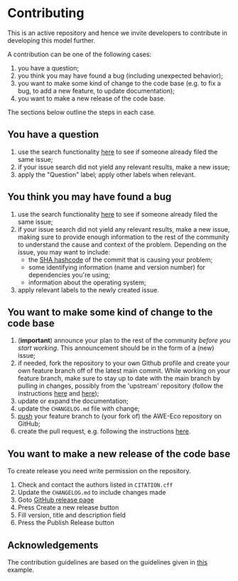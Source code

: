 # Contributing

This is an active repository and hence we invite developers to contribute in developing this model further.

A contribution can be one of the following cases:

1. you have a question;
2. you think you may have found a bug (including unexpected behavior);
3. you want to make some kind of change to the code base (e.g. to fix a bug, to add a new feature, to update documentation);
4. you want to make a new release of the code base.

The sections below outline the steps in each case.

## You have a question

1. use the search functionality [here](https://github.com/awegroup/EcoModel/issues) to see if someone already filed the same issue;
2. if your issue search did not yield any relevant results, make a new issue;
3. apply the "Question" label; apply other labels when relevant.

## You think you may have found a bug

1. use the search functionality [here](https://github.com/awegroup/EcoModel/issues) to see if someone already filed the same issue;
2. if your issue search did not yield any relevant results, make a new issue, making sure to provide enough information to the rest of the community to understand the cause and context of the problem. Depending on the issue, you may want to include:
    - the [SHA hashcode](https://help.github.com/articles/autolinked-references-and-urls/#commit-shas) of the commit that is causing your problem;
    - some identifying information (name and version number) for dependencies you're using;
    - information about the operating system;
3. apply relevant labels to the newly created issue.

## You want to make some kind of change to the code base

1. (**important**) announce your plan to the rest of the community *before you start working*. This announcement should be in the form of a (new) issue;
1. if needed, fork the repository to your own Github profile and create your own feature branch off of the latest main commit. While working on your feature branch, make sure to stay up to date with the main branch by pulling in changes, possibly from the 'upstream' repository (follow the instructions [here](https://help.github.com/articles/configuring-a-remote-for-a-fork/) and [here](https://help.github.com/articles/syncing-a-fork/));
1. update or expand the documentation;
1. update the `CHANGELOG.md` file with change;
1. [push](http://rogerdudler.github.io/git-guide/>) your feature branch to (your fork of) the AWE-Eco repository on GitHub;
1. create the pull request, e.g. following the instructions [here](https://help.github.com/articles/creating-a-pull-request/).

## You want to make a new release of the code base

To create release you need write permission on the repository.

1. Check and contact the authors listed in `CITATION.cff`
1. Update the `CHANGELOG.md` to include changes made
1. Goto [GitHub release page](https://github.com/awegroup/EcoModel/releases)
1. Press Create a new release button
1. Fill version, title and description field
1. Press the Publish Release button

## Acknowledgements
The contribution guidelines are based on the guidelines given in [this](https://github.com/matchms/matchms/blob/master/CONTRIBUTING.md) example.